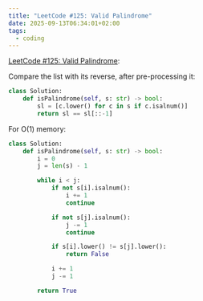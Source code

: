 ```yaml
---
title: "LeetCode #125: Valid Palindrome"
date: 2025-09-13T06:34:01+02:00
tags:
  - coding
---
```


[LeetCode #125: Valid Palindrome](https://leetcode.com/problems/valid-palindrome/):

Compare the list with its reverse, after pre-processing it:

```python
class Solution:
    def isPalindrome(self, s: str) -> bool:
        sl = [c.lower() for c in s if c.isalnum()]
        return sl == sl[::-1]
```

For O(1) memory:

```python
class Solution:
    def isPalindrome(self, s: str) -> bool:
        i = 0
        j = len(s) - 1

        while i < j:
            if not s[i].isalnum():
                i += 1
                continue

            if not s[j].isalnum():
                j -= 1
                continue

            if s[i].lower() != s[j].lower():
                return False

            i += 1
            j -= 1

        return True
```
